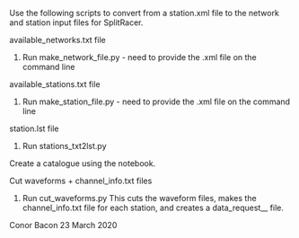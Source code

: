 Use the following scripts to convert from a station.xml file to the
network and station input files for SplitRacer.

available_networks.txt file
1. Run make_network_file.py - need to provide the .xml file on the command line

available_stations.txt file
1. Run make_station_file.py - need to provide the .xml file on the command line

station.lst file
1. Run stations_txt2lst.py

Create a catalogue using the notebook.

Cut waveforms + channel_info.txt files
1. Run cut_waveforms.py
This cuts the waveform files, makes the channel_info.txt file for each
station, and creates a data_request_<station>_<network> file.

Conor Bacon
23 March 2020
